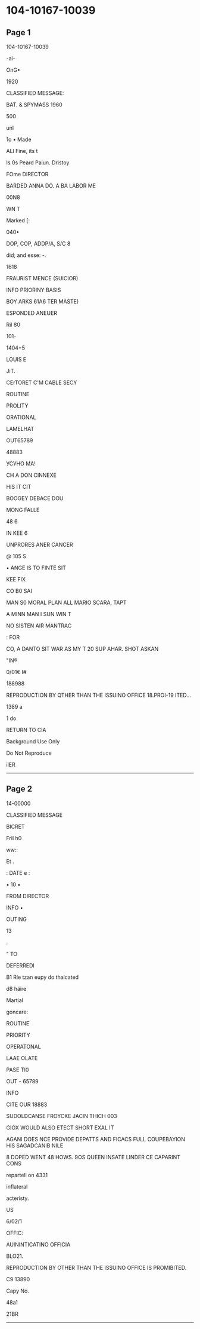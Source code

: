# 104-10167-10039

## Page 1

104-10167-10039

-аі-

OnG•

1920

CLASSIFIED MESSAGE:

BAT. & SPYMASS 1960

500

unl

1o • Made

ALl Fine, its t

Is 0s Peard Paiun. Dristoy

FOme DIRECTOR

BARDED ANNA DO. A BA LABOR ME

00N8

WN T

Marked [:

040•

DOP, COP, ADDP/A, S/C 8

did; and esse: -.

1618

FRAURIST MENCE (SUICIOR)

INFO PRIORINY BASIS

BOY ARKS 61A6 TER MASTE)

ESPONDED ANEUER

Ril 80

101-

1404÷5

LOUIS E

JiT.

CErTORET C'M CABLE SECY

ROUTINE

PROLITY

ORATIONAL

LAMELHAT

OUT65789

48883

УСУНО МА!

CH A DON CINNEXE

HIS IT CIT

BOOGEY DEBACE DOU

MONG FALLE

48 6

IN KEE 6

UNPRORES ANER CANCER

@ 105 S

• ANGE IS TO FINTE SIT

KEE FIX

CO B0 SAI

MAN S0 MORAL PLAN ALL MARIO SCARA, TAPT

A MINN MAN I SUN WIN T

NO SISTEN AIR MANTRAC

: FOR

CO, A DANTO SIT WAR AS MY T 20 SUP AHAR. SHOT ASKAN

"IN®

0/01€ I#

188988

REPRODUCTION BY QTHER THAN THE ISSUINO OFFICE 18.PROI-19 ITED...

1389 a

1 do

RETURN TO CIA

Background Use Only

Do Not Reproduce

ilER

---

## Page 2

14-00000

CLASSIFIED MESSAGE

BICRET

Fril h0

ww::

Et .

: DATE e :

• 10 •

FROM DIRECTOR

INFO •

OUTING

13

.

" TO

DEFERREDI

B1 Rle tzan eupy do thalcated

d8 häire

Martial

goncare:

ROUTINE

PRIORITY

OPERATONAL

LAAE OLATE

PASE TI0

OUT - 65789

INFO

CITE OUR 18883

SUDOLDCANSE FROYCKE JACIN THICH 003

GIOX WOULD ALSO ETECT SHORT EXAL IT

AGANI DOES NCE PROVIDE DEPATTS AND FICACS FULL COUPEBAYION HIS SAGADCANIB NILE

8 DOPED WENT 48 HOWS. 9OS QUEEN INSATE LINDER CE CAPARINT CONS

repartell on 4331

inflateral

acteristy.

US

6/02/1

OFFIC:

AUININTICATINO OFFICIA

BLO21.

REPRODUCTION BY OTHER THAN THE ISSUINO OFFICE IS PROMIBITED.

C9 13890

Capy No.

48a1

21BR

---

